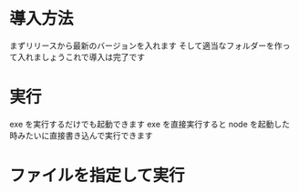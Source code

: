 # 導入方法

まずリリースから最新のバージョンを入れます
そして適当なフォルダーを作って入れましょうこれで導入は完了です

# 実行

exe を実行するだけでも起動できます exe を直接実行すると node を起動した時みたいに直接書き込んで実行できます

# ファイルを指定して実行
